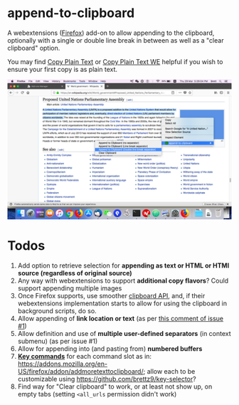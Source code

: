 # append-to-clipboard

A webextensions
([Firefox](https://addons.mozilla.org/en-US/firefox/addon/append-to-clipboard/))
add-on to allow appending to the clipboard, optionally with a single or double
line break in between as well as a "clear clipboard" option.

You may find
[Copy Plain Text](https://addons.mozilla.org/en-US/firefox/addon/copy-plaintext/)
or
[Copy Plain Text WE](https://addons.mozilla.org/en-US/firefox/addon/copy-plain-text-we/)
helpful if you wish to ensure your first copy is as plain text.

![Screenshot of usage](https://raw.githubusercontent.com/brettz9/append-to-clipboard/master/screenshots/Screen%20Shot%202018-03-29%20at%205.26.04%20PM.png)

# Todos

1. Add option to retrieve selection for **appending as text or HTML
    or HTMl source (regardless of original source)**
1. Any way with webextensions to support **additional copy flavors**? Could
    support appending multiple images
1. Once Firefox supports, use smoother
    [clipboard API](https://developer.mozilla.org/en-US/Add-ons/WebExtensions/API/clipboard),
    and, if their webextensions implementation starts to allow for using the
    clipboard in background scripts, do so.
1. Allow appending of **link location or text** (as per
    [this comment of issue #1](https://github.com/brettz9/append-to-clipboard/issues/1#issuecomment-87720293))
1. Allow definition and use of **multiple user-defined separators** (in context
    submenu) (as per issue #1)
1. Allow for appending into (and pasting from) **numbered buffers**
1. **[Key commands](https://developer.mozilla.org/en-US/Add-ons/WebExtensions/manifest.json/commands)**
    for each command slot as in:    
    <https://addons.mozilla.org/en-US/firefox/addon/addmoretexttoclipboard/>;
    allow each to be customizable using <https://github.com/brettz9/key-selector>?
1. Find way for "Clear clipboard" to work, or at least not show up, on
    empty tabs (setting `<all_urls` permission didn't work)
